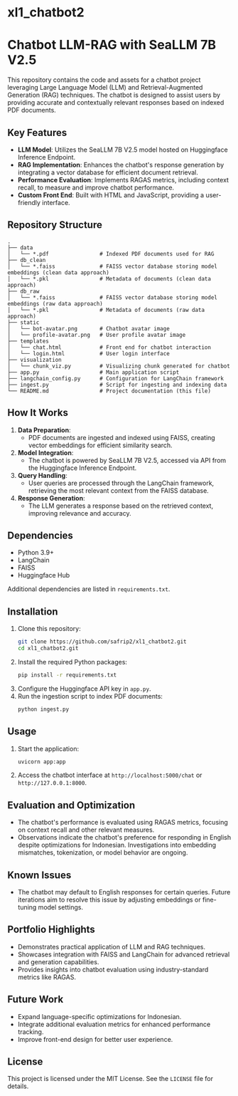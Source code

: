 # xl1_chatbot2

# Chatbot LLM-RAG with SeaLLM 7B V2.5

This repository contains the code and assets for a chatbot project leveraging Large Language Model (LLM) and Retrieval-Augmented Generation (RAG) techniques. The chatbot is designed to assist users by providing accurate and contextually relevant responses based on indexed PDF documents. 

## Key Features
- **LLM Model**: Utilizes the SeaLLM 7B V2.5 model hosted on Huggingface Inference Endpoint.
- **RAG Implementation**: Enhances the chatbot's response generation by integrating a vector database for efficient document retrieval.
- **Performance Evaluation**: Implements RAGAS metrics, including context recall, to measure and improve chatbot performance.
- **Custom Front End**: Built with HTML and JavaScript, providing a user-friendly interface.

## Repository Structure
```
.
├── data
│   └── *.pdf                # Indexed PDF documents used for RAG
├── db_clean
│   └── *.faiss              # FAISS vector database storing model embeddings (clean data approach)
│   └── *.pkl                # Metadata of documents (clean data approach)
├── db_raw
│   └── *.faiss              # FAISS vector database storing model embeddings (raw data approach)
│   └── *.pkl                # Metadata of documents (raw data approach)
├── static
│   └── bot-avatar.png       # Chatbot avatar image
│   └── profile-avatar.png   # User profile avatar image
├── templates
│   └── chat.html            # Front end for chatbot interaction
│   └── login.html           # User login interface
├── visualization
│   └── chunk_viz.py         # Visualizing chunk generated for chatbot
├── app.py                   # Main application script
├── langchain_config.py      # Configuration for LangChain framework
├── ingest.py                # Script for ingesting and indexing data
└── README.md                # Project documentation (this file)
```

## How It Works
1. **Data Preparation**:
   - PDF documents are ingested and indexed using FAISS, creating vector embeddings for efficient similarity search.
2. **Model Integration**:
   - The chatbot is powered by SeaLLM 7B V2.5, accessed via API from the Huggingface Inference Endpoint.
3. **Query Handling**:
   - User queries are processed through the LangChain framework, retrieving the most relevant context from the FAISS database.
4. **Response Generation**:
   - The LLM generates a response based on the retrieved context, improving relevance and accuracy.

## Dependencies
- Python 3.9+
- LangChain
- FAISS
- Huggingface Hub

Additional dependencies are listed in `requirements.txt`.

## Installation
1. Clone this repository:
   ```bash
   git clone https://github.com/safrip2/xl1_chatbot2.git
   cd xl1_chatbot2.git
   ```
2. Install the required Python packages:
   ```bash
   pip install -r requirements.txt
   ```
3. Configure the Huggingface API key in `app.py`.
4. Run the ingestion script to index PDF documents:
   ```bash
   python ingest.py
   ```

## Usage
1. Start the application:
   ```bash
   uvicorn app:app
   ```
2. Access the chatbot interface at `http://localhost:5000/chat` or `http://127.0.0.1:8000`.

## Evaluation and Optimization
- The chatbot's performance is evaluated using RAGAS metrics, focusing on context recall and other relevant measures.
- Observations indicate the chatbot's preference for responding in English despite optimizations for Indonesian. Investigations into embedding mismatches, tokenization, or model behavior are ongoing.

## Known Issues
- The chatbot may default to English responses for certain queries. Future iterations aim to resolve this issue by adjusting embeddings or fine-tuning model settings.

## Portfolio Highlights
- Demonstrates practical application of LLM and RAG techniques.
- Showcases integration with FAISS and LangChain for advanced retrieval and generation capabilities.
- Provides insights into chatbot evaluation using industry-standard metrics like RAGAS.

## Future Work
- Expand language-specific optimizations for Indonesian.
- Integrate additional evaluation metrics for enhanced performance tracking.
- Improve front-end design for better user experience.

## License
This project is licensed under the MIT License. See the `LICENSE` file for details.
